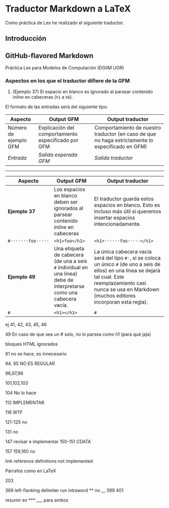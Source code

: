# Traductor Markdown a LaTeX

Como práctica de Lex he realizado el siguiente traductor.

## Introducción

## GitHub-flavored Markdown


Práctica Lex para Modelos de Computación (DGIIM UGR)



### Aspectos en los que el traductor difiere de la GFM

1. (Ejemplo 37) El espacio en blanco es ignorado al parsear contenido _inline_ en cabeceras (`h1` a `h6`).

El formato de las entradas será del siguiente tipo:

| Aspecto | Output GFM | Output traductor |
| --- | --- | --- |
| Número de ejemplo GFM | Explicación del comportamiento especificado por GFM | Comportamiento de nuestro traductor (en caso de que no haga estrictamente lo especificado en GFM) |
| _Entrada_ | _Salida esperada GFM_ | _Salida traductor_ |

---

| Aspecto | Output GFM | Output traductor |
| --- | --- | --- |
| **Ejemplo 37** | Los espacios en blanco deben ser ignorados al parsear contenido _inline_ en cabeceras | El traductor guarda estos espacios en blanco. Esto es incluso más útil si queremos insertar espacios intencionadamente.
| `#·······foo·····` | `<h1>foo</h1>` | `<h1>······foo·····</h1>` |
| **Ejemplo 49** | Una etiqueta de cabecera (de una a seis `#` individual en una línea) debe de interpretarse como una cabecera vacía. | La única cabecera vacía será del tipo `#·`, si se coloca un único `#` (de uno a seis de ellos) en una línea se dejará tal cual. Este reemplazamiento casi nunca se usa en Markdown (muchos editores incorporan esta regla). |
| `#` | `<h1></h1>` | `#` |

ej 41, 42, 43, 45, 46

49
En caso de que sea un # solo, no lo parsea como h1
(para qué jaja)

bloques HTML ignorados

81
no se hace, es innecesario

94, 95
NO ES REGULAR

96,97,98

101,102,103

104
No lo hace

112
IMPLEMENTAR


116 WTF

121-125 no


131 no

147 revisar e implementar
150-151 CDATA

157
159,160 no


link reference definitions not implemented

Párrafos como en LaTeX


203

369
left-flanking delimiter run
intraword ** no __
399
401

resumir en *** ___ para ambos